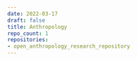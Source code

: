 ```yaml
---
date: 2022-03-17
draft: false
title: Anthropology
repo_count: 1
repositories:
- open_anthropology_research_repository
---
```



